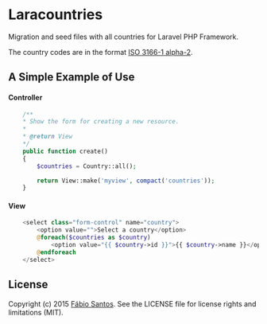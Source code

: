 # Laracountries
Migration and seed files with all countries for Laravel PHP Framework.

The country codes are in the format [ISO 3166-1 alpha-2](http://en.wikipedia.org/wiki/ISO_3166-1_alpha-2).

## A Simple Example of Use
#### Controller
```php
	/**
	* Show the form for creating a new resource.
	*
	* @return View
	*/
	public function create()
	{
		$countries = Country::all();

		return View::make('myview', compact('countries'));
	}
```
#### View
```php
    <select class="form-control" name="country">
        <option value="">Select a country</option>
        @foreach($countries as $country)
            <option value="{{ $country->id }}">{{ $country->name }}</option>
        @endforeach
    </select>
```

## License
Copyright (c) 2015 [Fábio Santos](http://www.fabiosantos.me). See the LICENSE
file for license rights and limitations (MIT).

